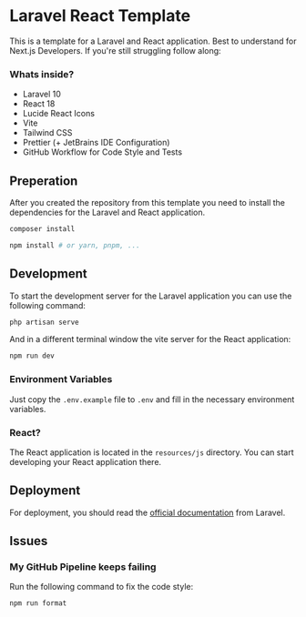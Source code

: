 # Laravel React Template

This is a template for a Laravel and React application. Best to understand for Next.js Developers. If you're still struggling follow along:

### Whats inside?

-   Laravel 10
-   React 18
-   Lucide React Icons
-   Vite
-   Tailwind CSS
-   Prettier (+ JetBrains IDE Configuration)
-   GitHub Workflow for Code Style and Tests

## Preperation

After you created the repository from this template you need to install the dependencies for the Laravel and React application.

```bash
composer install

npm install # or yarn, pnpm, ...
```

## Development

To start the development server for the Laravel application you can use the following command:

```bash
php artisan serve
```

And in a different terminal window the vite server for the React application:

```bash
npm run dev
```

### Environment Variables

Just copy the `.env.example` file to `.env` and fill in the necessary environment variables.

### React?

The React application is located in the `resources/js` directory. You can start developing your React application there.

## Deployment

For deployment, you should read the [official documentation](https://laravel.com/docs/10.x/deployment) from Laravel.

## Issues

### My GitHub Pipeline keeps failing

Run the following command to fix the code style:

```bash
npm run format
```
